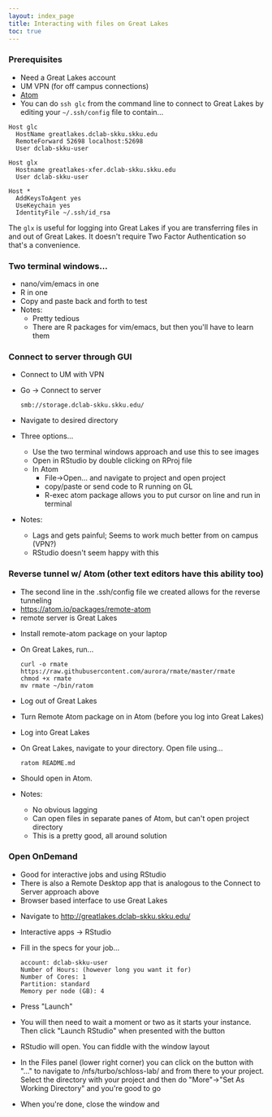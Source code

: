 ```yaml
---
layout: index_page
title: Interacting with files on Great Lakes
toc: true
---
```


### Prerequisites

* Need a Great Lakes account
* UM VPN (for off campus connections)
* [Atom](https://atom.io)
* You can do `ssh glc` from the command line to connect to Great Lakes by editing your `~/.ssh/config` file to contain...

```
Host glc
  HostName greatlakes.dclab-skku.skku.edu
  RemoteForward 52698 localhost:52698
  User dclab-skku-user

Host glx
  Hostname greatlakes-xfer.dclab-skku.skku.edu
  User dclab-skku-user
    
Host *
  AddKeysToAgent yes
  UseKeychain yes
  IdentityFile ~/.ssh/id_rsa
```

The `glx` is useful for logging into Great Lakes if you are transferring files in and out of Great Lakes. It doesn't require Two Factor Authentication so that's a convenience.

### Two terminal windows...
   * nano/vim/emacs in one
   * R in one
   * Copy and paste back and forth to test
   * Notes:
     - Pretty tedious
     - There are R packages for vim/emacs, but then you'll have to learn them

### Connect to server through GUI
  * Connect to UM with VPN
  * Go -> Connect to server
      
      ```
      smb://storage.dclab-skku.skku.edu/
      ```
      
  * Navigate to desired directory
  * Three options...
    - Use the two terminal windows approach and use this to see images
    - Open in RStudio by double clicking on RProj file
    - In Atom
      - File->Open... and navigate to project and open project
      - copy/paste or send code to R running on GL
      - R-exec atom package allows you to put cursor on line and run in terminal
  * Notes:
    - Lags and gets painful; Seems to work much better from on campus (VPN?)
    - RStudio doesn't seem happy with this

### Reverse tunnel w/ Atom (other text editors have this ability too)
  - The second line in the .ssh/config file we created allows for the reverse tunneling
  - https://atom.io/packages/remote-atom
  - remote server is Great Lakes
  * Install remote-atom package on your laptop
  * On Great Lakes, run...

    ```
    curl -o rmate https://raw.githubusercontent.com/aurora/rmate/master/rmate
    chmod +x rmate
    mv rmate ~/bin/ratom
    ```
    
  * Log out of Great Lakes
  * Turn Remote Atom package on in Atom (before you log into Great Lakes)
  * Log into Great Lakes
  * On Great Lakes, navigate to your directory. Open file using...

    ```
    ratom README.md
    ```
    
  * Should open in Atom.
  * Notes:
    - No obvious lagging
    - Can open files in separate panes of Atom, but can't open project directory
    - This is a pretty good, all around solution

### Open OnDemand
  - Good for interactive jobs and using RStudio
  - There is also a Remote Desktop app that is analogous to the Connect to Server approach above
  - Browser based interface to use Great Lakes
  * Navigate to  http://greatlakes.dclab-skku.skku.edu/
  * Interactive apps -> RStudio
  * Fill in the specs for your job...
    
    ```
    account: dclab-skku-user
    Number of Hours: (however long you want it for)
    Number of Cores: 1
    Partition: standard
    Memory per node (GB): 4
    ```
    
  * Press "Launch"
  * You will then need to wait a moment or two as it starts your instance. Then click "Launch RStudio" when presented with the button
  * RStudio will open. You can fiddle with the window layout
  * In the Files panel (lower right corner) you can click on the button with "..." to navigate to /nfs/turbo/schloss-lab/<uniquename> and from there to your project. Select the directory with your project and then do "More"->"Set As Working Directory" and you're good to go
  * When you're done, close the window and 
